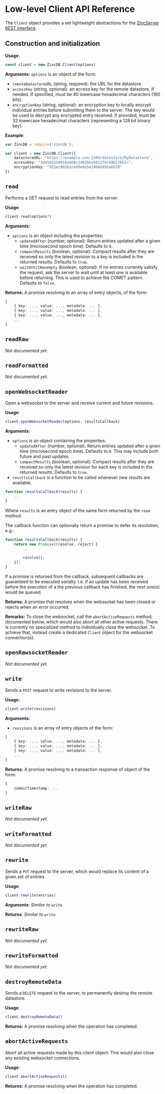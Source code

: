 # Low-level Client API Reference

The `Client` object provides a set lightweight abstractions for the [ZincServer REST interface](https://github.com/zincbase/zincserver/blob/master/docs/REST%20API%20reference.md).

## Construction and initialization

**Usage**:

```ts
const client = new ZincDB.Client(options)
```

**Arguments:**
`options` is an object of the form:

* `remoteDatastoreURL` (string, required): the URL for the datastore.
* `accessKey` (string, optional): an access key for the remote datastore, if needed. If specified, must be 40 lowercase hexadecimal characters (160 bits).
* `encryptionKey` (string, optional): an encryption key to locally encrypt individual entries before submitting them to the server. The key would be used to decrypt any encrypted entry received. If provided, must be 32 lowercase hexadecimal characters (representing a 128 bit binary key). 

**Example**:

```ts
var ZincDB = require('zincdb');

var client = new ZincDB.Client({
	datastoreURL: "https://example.com:2345/datastore/MyDatastore",
	accessKey: "3da541559918a808c2402bba5012f6c60b27661c",
	encryptionKey: "912ec803b2ce49e4a541068d495ab570"
})
```

## `read`

Performs a GET request to read entries from the server.

**Usage**:

```ts
client.read(options?)
```

**Arguments:**

* `options` is an object including the properties:
	* `updatedAfter` (number, optional): Return entries updated after a given time (microsecond epoch time). Defaults to `0`.
	* `compactResults` (boolean, optional): Compact results after they are received so only the latest revision to a key is included in the returned results. Defaults to `true`.
	* `waitUntilNonempty` (boolean, optional): If no entries currently satisfy the request, ask the server to wait until at least one is available before returning. This is used to achieve the COMET pattern. Defaults to `false`.	 

**Returns:** A promise resolving to an array of entry objects, of the form:

```ts
[
	{ key: ..., value: ..., metadata: ... }, 
	{ key: ..., value: ..., metadata: ... }, 
	{ key: ..., value: ..., metadata: ... }, 
	...
] 
```

## `readRaw`

_Not documented yet._

## `readFormatted`

_Not documented yet._

## `openWebsocketReader`

Open a websocket to the server and receive current and future revisions.

**Usage**:

```ts
client.openWebsocketReader(options, resultsCallback)
``` 

**Arguments:**

* `options` is an object containing the properties: 
	* `updatedAfter` (number, optional): Return entries updated after a given time (microsecond epoch time). Defaults to `0`. This may include both future and past updates.
	* `compactResults` (boolean, optional): Compact results after they are received so only the latest revision for each key is included in the returned results. Defaults to `true`.
* `resultsCallback` is a function to be called whenever new results are available.

```ts
function resultsCallback(results) {
	...
}
```
Where `results` is an entry object of the same form returned by the `read` method. 

The callback function can optionally return a promise to defer its resolution, e.g.:

```ts
function resultsCallback(results) {
	return new Promise((resolve, reject) {
		...

		resolve();
	});
}
```

If a promise is returned from the callback, subsequent callbacks are guaranteed to be executed serially. I.e. if an update has been received before the execution of a the previous callback has finished, the next one(s) would be queued. 

**Returns:**
A promise that resolves when the websocket has been closed or rejects when an error occurred.

**Remarks:**
To close the websocket, call the `abortActiveRequests` method, documented below, which would also abort all other active requests. There is currently no specialized method to individually close the websocket. To achieve that, instead create a dedicated `Client` object for the websocket connection(s).

## `openRawsocketReader`

_Not documented yet._

## `write`

Sends a `POST` request to write revisions to the server.

**Usage**:

```ts
client.write(revisions)
```

**Arguments:**

* `revisions` is an array of entry objects of the form:

```ts
[
	{ key: ..., value: ..., metadata: ... },
	{ key: ..., value: ..., metadata: ... }, 
	{ key: ..., value: ..., metadata: ... }, 
	...
]
```

**Returns:** A promise resolving to a transaction response of object of the form:

```ts
{ 
	commitTimestamp: ... 
}
```

## `writeRaw`
_Not documented yet._

## `writeFormatted`
_Not documented yet._

## `rewrite`
Sends a `PUT` request to the server, which would replace its content of a given set of entries.

**Usage**:

```ts
client.rewrite(entries)
```

**Arguments**:
_Similar to `write`_

**Returns**:
_Similar to `write`_

## `rewriteRaw`
_Not documented yet._

## `rewriteFormatted`
_Not documented yet._

## `destroyRemoteData`

Sends a `DELETE` request to the server, to permanently destroy the remote datastore.

**Usage**:

```ts
client.destroyRemoteData()
``` 

**Returns:** A promise resolving when the operation has completed.

## `abortActiveRequests`

Abort all active requests made by this client object. This would also close any existing websocket connections.

**Usage**:

```ts
client.abortActiveRequests()
``` 

**Returns:** A promise resolving when the operation has completed. 